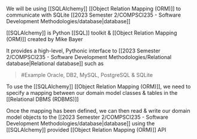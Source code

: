 We will be using [[SQLAlchemy]] [[Object Relation Mapping (ORM)]] to communicate with SQLite [[2023 Semester 2/COMPSCI235 - Software Development Methodologies/database|database]]

[[SQLAlchemy]] is Python [[SQL]] toolkit & [[Object Relation Mapping (ORM)]] created by Mike Bayer

It provides a high-level, Pythonic interface to [[2023 Semester 2/COMPSCI235 - Software Development Methodologies/Relational database|Relational database]] such as 
>	#Example 
>	Oracle, DB2, MySQL, PostgreSQL & SQLite

To use the [[SQLAlchemy]] [[Object Relation Mapping (ORM)]], we need to specify a mapping between our domain model classes & tables in the [[Relational DBMS (RDBMS)]]

Once the mapping has been defined, we can then read & write our domain model objects to the [[2023 Semester 2/COMPSCI235 - Software Development Methodologies/database|database]] using the [[SQLAlchemy]] provided [[Object Relation Mapping (ORM)]] API